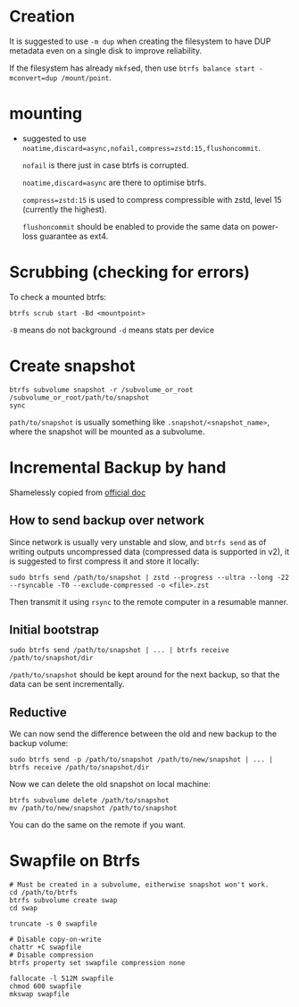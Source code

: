 # Creation

It is suggested to use `-m dup` when creating the filesystem to have DUP metadata
even on a single disk to improve reliability.

If the filesystem has already `mkfs`ed, then use
`btrfs balance start -mconvert=dup /mount/point`.

# mounting
 - suggested to use `noatime,discard=async,nofail,compress=zstd:15,flushoncommit`.
   
   `nofail` is there just in case btrfs is corrupted.

   `noatime,discard=async` are there to optimise btrfs.

   `compress=zstd:15` is used to compress compressible with zstd, level 15 (currently the highest).

   `flushoncommit` should be enabled to provide the same data on power-loss guarantee
   as ext4.

# Scrubbing (checking for errors)

To check a mounted btrfs:

```
btrfs scrub start -Bd <mountpoint>
```

`-B` means do not background
`-d` means stats per device

# Create snapshot

```
btrfs subvolume snapshot -r /subvolume_or_root /subvolume_or_root/path/to/snapshot
sync
```

`path/to/snapshot` is usually something like `.snapshot/<snapshot_name>`, where the snapshot will be mounted
as a subvolume.

# Incremental Backup by hand

Shamelessly copied from [official doc](https://btrfs.wiki.kernel.org/index.php/Incremental_Backup)

## How to send backup over network

Since network is usually very unstable and slow, and `btrfs send` as of writing outputs
uncompressed data (compressed data is supported in v2), it is suggested to first
compress it and store it locally:

```
sudo btrfs send /path/to/snapshot | zstd --progress --ultra --long -22 --rsyncable -T0 --exclude-compressed -o <file>.zst
```

Then transmit it using `rsync` to the remote computer in a resumable manner.

## Initial bootstrap

```
sudo btrfs send /path/to/snapshot | ... | btrfs receive /path/to/snapshot/dir
```

`/path/to/snapshot` should be kept around for the next backup, so that the data can be sent
incrementally.

## Reductive

We can now send the difference between the old and new backup to the backup volume:

```
sudo btrfs send -p /path/to/snapshot /path/to/new/snapshot | ... | btrfs receive /path/to/snapshot/dir
```

Now we can delete the old snapshot on local machine:

```
btrfs subvolume delete /path/to/snapshot
mv /path/to/new/snapshot /path/to/snapshot
```

You can do the same on the remote if you want.

# Swapfile on Btrfs

```
# Must be created in a subvolume, eitherwise snapshot won't work.
cd /path/to/btrfs
btrfs subvolume create swap
cd swap

truncate -s 0 swapfile

# Disable copy-on-write
chattr +C swapfile
# Disable compression
btrfs property set swapfile compression none

fallocate -l 512M swapfile
chmod 600 swapfile
mkswap swapfile
```
